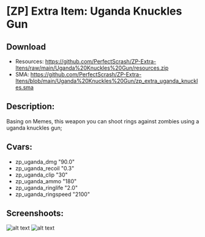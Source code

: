 # [ZP] Extra Item: Uganda Knuckles Gun

## Download
- Resources: https://github.com/PerfectScrash/ZP-Extra-Itens/raw/main/Uganda%20Knuckles%20Gun/resources.zip
- SMA: https://github.com/PerfectScrash/ZP-Extra-Itens/blob/main/Uganda%20Knuckles%20Gun/zp_extra_uganda_knuckles.sma

## Description:
  Basing on Memes, this weapon you can shoot rings against zombies using a uganda knuckles gun;

## Cvars:
- zp_uganda_dmg "90.0"
- zp_uganda_recoil "0.3"
- zp_uganda_clip "30"
- zp_uganda_ammo "180"
- zp_uganda_ringlife "2.0"
- zp_uganda_ringspeed "2100"

## Screenshoots:
![alt text](https://steamuserimages-a.akamaihd.net/ugc/1692751721951380010/B70D14BA56C4D96FC4FF21D3A53F67EDDF479DEA/)
![alt text](https://steamuserimages-a.akamaihd.net/ugc/1692751721951379860/C89BC101D94234D1B27CB36D824410A46DE34A55/)
